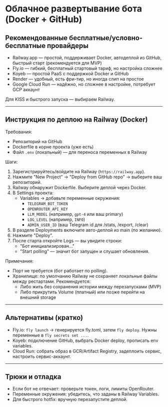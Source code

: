 # Облачное развертывание бота (Docker + GitHub)

## Рекомендованные бесплатные/условно-бесплатные провайдеры

- Railway.app — простой, поддерживает Docker, автодеплой из GitHub, быстрый старт (рекомендуется для MVP)
- Fly.io — гибкий, бесплатный стартовый тариф, но настройка сложнее
- Koyeb — простой PaaS с поддержкой Docker и GitHub
- Render — удобный, есть фри-тир, но иногда слип на простое
- Google Cloud Run — надёжно, но сложнее в настройке, потребует GCP аккаунт

Для KISS и быстрого запуска — выбираем Railway.

---

## Инструкция по деплою на Railway (Docker)

Требования:
- Репозиторий на GitHub
- Dockerfile в корне проекта (уже есть)
- Файл `.env` (локальный) — для переноса переменных в Railway

Шаги:
1. Зарегистрируйтесь/войдите на Railway (`https://railway.app`).
2. Нажмите "New Project" → "Deploy from GitHub repo" → выберите ваш репозиторий.
3. Railway обнаружит Dockerfile. Выберите деплой через Docker.
4. В Settings проекта:
   - Variables → добавьте переменные окружения:
     - `TELEGRAM_BOT_TOKEN`
     - `OPENROUTER_API_KEY`
     - `LLM_MODEL` (например, `gpt-4` или ваш primary)
     - `LOG_LEVEL` (например, `INFO`)
     - `ADMIN_USER_ID` (ваш Telegram id для /stats, /export, /clear)
5. В разделе Deployments включите авто-деплой из main (по желанию).
6. Нажмите "Deploy".
7. После старта откройте Logs — вы увидите строки:
   - "Бот инициализирован..."
   - "Start polling" — значит бот запущен и слушает обновления.

Примечания:
- Порт не требуется (бот работает по polling).
- Хранилище: по умолчанию Railway не сохраняет локальные файлы между рестартами. Рекомендуется:
  - Либо жить без сохранения истории между перезапусками (MVP)
  - Либо прикрутить Volume (платный) или позже перейти на внешний storage

---

## Альтернативы (кратко)

- Fly.io: `fly launch` → генерируется fly.toml, затем `fly deploy`. Нужны переменные в `fly secrets set ...`.
- Koyeb: подключение GitHub, выбрать Docker deploy, прописать env variables.
- Cloud Run: собрать образ в GCR/Artifact Registry, задеплоить сервис, настроить сервис-аккаунт.

---

## Трюки и отладка
- Если бот не отвечает: проверьте токен, логи, лимиты OpenRouter.
- Переменные окружения: убедитесь, что заданы в Railway Variables.
- Для быстрого hotfix: вручную перезапустите деплой.
